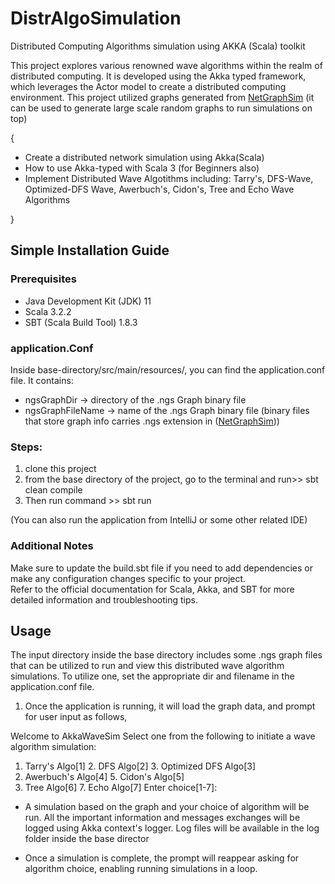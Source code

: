 # DistrAlgoSimulation
Distributed Computing Algorithms simulation using AKKA (Scala) toolkit

This project explores various renowned wave algorithms within the realm of distributed computing. It is developed using the Akka typed framework, which leverages the Actor model to create a distributed computing environment. This project utilized graphs generated from [NetGraphSim](https://github.com/0x1DOCD00D/NetGameSim) (it can be used to generate large scale random graphs to run simulations on top)

{

- Create a distributed network simulation using Akka(Scala)
- How to use Akka-typed with Scala 3 (for Beginners also) 
- Implement Distributed Wave Algotithms including: Tarry's, DFS-Wave, Optimized-DFS Wave, Awerbuch's, Cidon's, Tree and Echo Wave Algorithms <br>

}

## Simple Installation  Guide

### Prerequisites
+ Java Development Kit (JDK) 11
+ Scala 3.2.2
+ SBT (Scala Build Tool) 1.8.3


### application.Conf
Inside base-directory/src/main/resources/, you can find the application.conf file. It contains:
-  ngsGraphDir -> directory of the .ngs Graph binary file
-  ngsGraphFileName -> name of the .ngs Graph binary file
(binary files that store graph info carries .ngs extension in ([NetGraphSim](https://github.com/0x1DOCD00D/NetGameSim)))

### Steps:
1. clone this project
2. from the base directory of the project, go to the terminal and run>> sbt clean compile
3. Then run command >> sbt run

(You can also run the application from IntelliJ or some other related IDE)

### Additional Notes
Make sure to update the build.sbt file if you need to add dependencies or make any configuration changes specific to your project.<br>
Refer to the official documentation for Scala, Akka, and SBT for more detailed information and troubleshooting tips.



## Usage
The input directory inside the base directory includes some .ngs graph files that can be utilized to run and view this distributed wave algorithm simulations. To utilize one, set the appropriate dir and filename in the application.conf file.

1. Once the application is running, it will load the graph data, and prompt for user input as follows,<br>

Welcome to AkkaWaveSim
Select one from the following to initiate a wave algorithm simulation:
1. Tarry's Algo[1]              2. DFS Algo[2]              3. Optimized DFS Algo[3]        
4. Awerbuch's Algo[4]           5. Cidon's Algo[5]
6. Tree Algo[6]                 7. Echo Algo[7]
Enter choice[1-7]:<br>

- A simulation based on the graph and your choice of algorithm will be run. All the important information and messages exchanges will be logged using Akka context's logger. Log files will be available in the log folder inside the base director

- Once a simulation is complete, the prompt will reappear asking for algorithm choice, enabling running simulations in a loop.

